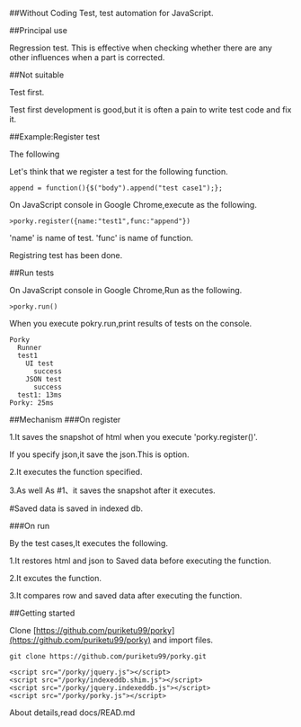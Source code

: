 ##Without Coding Test, test automation for JavaScript.

##Principal use

Regression test.
This is effective when checking whether there are any other influences when a part is corrected. 

##Not suitable

Test first.

Test first development is good,but it is often a pain to write test code and fix it. 

##Example:Register test

The following 

Let's think that we register a test for the following function.

```coffeescript:append
append = function(){$("body").append("test case1");};
```

On JavaScript console in Google Chrome,execute as the following.

```javascript:console
>porky.register({name:"test1",func:"append"})
```

'name' is name of test. 'func' is name of function.

Registring test has been done.

##Run tests

On JavaScript console in Google Chrome,Run as the following.

```javascript:console
>porky.run()
```

When you execute pokry.run,print results of tests on the console.

```yaml:result
Porky 
  Runner
  test1 
    UI test 
      success 
    JSON test 
      success 
  test1: 13ms 
Porky: 25ms 
```


##Mechanism
###On register

1.It saves the snapshot of html when you execute 'porky.register()'.

If you specify json,it save the json.This is option.

2.It executes the function specified.

3.As well As #1、it saves the snapshot after it executes.

\#Saved data is saved in indexed db.

###On run

By the test cases,It executes the following.

1.It restores html and json to Saved data before executing the function. 

2.It excutes the function.

3.It compares row and saved data after executing the function.


##Getting started

Clone [https://github.com/puriketu99/porky](https://github.com/puriketu99/porky) and import files.

```sh:clone
git clone https://github.com/puriketu99/porky.git
```

```html:import files
<script src="/porky/jquery.js"></script>
<script src="/porky/indexeddb.shim.js"></script>
<script src="/porky/jquery.indexeddb.js"></script>
<script src="/porky/porky.js"></script>
```

About details,read docs/READ.md
